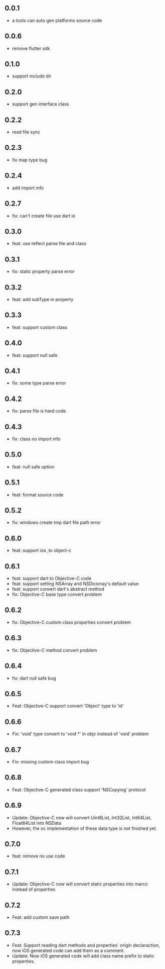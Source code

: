 ## 0.0.1

* a tools can auto gen platforms source code

## 0.0.6

* remove flutter sdk

## 0.1.0

* support include dir

## 0.2.0

* support gen interface class

## 0.2.2

* read file sync

## 0.2.3

* fix map type bug

## 0.2.4

* add import info

## 0.2.7

* fix: can't create file use dart io

## 0.3.0

* feat: use reflect parse file and class

## 0.3.1

* fix: static property parse error

## 0.3.2

* feat: add subType in property

## 0.3.3

* feat:  support custom class

## 0.4.0

* feat:  support null safe

## 0.4.1

* fix: some type parse error

## 0.4.2

* fix: parse file is hard code

## 0.4.3

* fix: class no import info

## 0.5.0

* feat: null safe option

## 0.5.1

* feat: format source code

## 0.5.2

* fix: windows create tmp dart file path error

## 0.6.0

* feat: support ios ,to object-c

## 0.6.1

* feat: support dart to Objective-C code
* feat: support setting NSArray and NSDicionay's default value
* feat: support convert dart's abstract method
* fix: Objective-C base type convert problem

## 0.6.2

* fix: Objective-C custom class properties convert problem

## 0.6.3

* fix: Objective-C method convert problem

## 0.6.4

* fix: dart null safe bug

## 0.6.5

* Feat: Objective-C support convert 'Object' type to 'id'

## 0.6.6

* Fix: 'void' type convert to 'void *' in objc instead of 'void' problem

## 0.6.7

* Fix: missing custom class import bug

## 0.6.8

* Feat: Objective-C generated class support 'NSCopying' protocol

## 0.6.9

* Update: Objective-C now will convert Uint8List, Int32List, Int64List, Float64List into NSData
* However, the oc implementation of these data type is not finished yet.

## 0.7.0

* feat: remove no use code

## 0.7.1

* Update: Objective-C now will convert static properties into marco instead of properties

## 0.7.2

* Feat: add custom save path

## 0.7.3

* Feat: Support reading dart methods and properties' origin declaraction, now iOS generated code can add them as a comment.
* Update: Now iOS generated code will add class name prefix to static properties.
